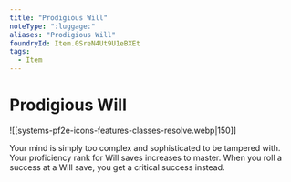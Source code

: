 ```yaml
---
title: "Prodigious Will"
noteType: ":luggage:"
aliases: "Prodigious Will"
foundryId: Item.0SreN4Ut9U1eBXEt
tags:
  - Item
---
```


# Prodigious Will
![[systems-pf2e-icons-features-classes-resolve.webp|150]]

Your mind is simply too complex and sophisticated to be tampered with. Your proficiency rank for Will saves increases to master. When you roll a success at a Will save, you get a critical success instead.
